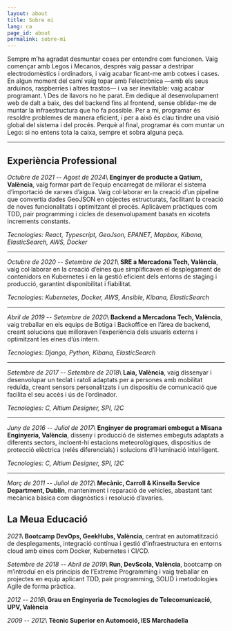 ```yaml
---
layout: about
title: Sobre mi
lang: ca
page_id: about
permalink: sobre-mi
---
```


Sempre m’ha agradat desmuntar coses per entendre com funcionen. Vaig començar amb Legos i Mecanos, després vaig passar a destripar electrodomèstics i ordinadors, i vaig acabar ficant-me amb cotxes i cases. En algun moment del camí vaig topar amb l’electrònica —amb els seus arduinos, raspberries i altres trastos— i va ser inevitable: vaig acabar programant. \\
Des de llavors no he parat. Em dedique al desenvolupament web de dalt a baix, des del backend fins al frontend, sense oblidar-me de muntar la infraestructura que ho fa possible. Per a mi, programar és resoldre problemes de manera eficient, i per a això és clau tindre una visió global del sistema i del procés. Perquè al final, programar és com muntar un Lego: si no entens tota la caixa, sempre et sobra alguna peça.

---

## Experiència Professional

_Octubre de 2021 -- Agost de 2024_\\
**Enginyer de producte a Qatium, València**, vaig formar part de l’equip encarregat de millorar el sistema d’importació de xarxes d’aigua. Vaig col·laborar en la creació d’un pipeline que convertia dades GeoJSON en objectes estructurats, facilitant la creació de noves funcionalitats i optimitzant el procés. Aplicàvem pràctiques com TDD, pair programming i cicles de desenvolupament basats en xicotets increments constants.

*Tecnologies: React, Typescript, GeoJson, EPANET, Mapbox, Kibana, ElasticSearch, AWS, Docker*

---

_Octubre de 2020 -- Setembre de 2021_\\
**SRE a Mercadona Tech, València**, vaig col·laborar en la creació d’eines que simplificaven el desplegament de contenidors en Kubernetes i en la gestió eficient dels entorns de staging i producció, garantint disponibilitat i fiabilitat.

*Tecnologies: Kubernetes, Docker, AWS, Ansible, Kibana, ElasticSearch*

---

_Abril de 2019 -- Setembre de 2020_\\
**Backend a Mercadona Tech, València**, vaig treballar en els equips de Botiga i Backoffice en l’àrea de backend, creant solucions que milloraven l’experiència dels usuaris externs i optimitzant les eines d’ús intern.

*Tecnologies: Django, Python, Kibana, ElasticSearch*

---

_Setembre de 2017 -- Setembre de 2018_\\
**Laia, València**, vaig dissenyar i desenvolupar un teclat i ratolí adaptats per a persones amb mobilitat reduïda, creant sensors personalitzats i un dispositiu de comunicació que facilita el seu accés i ús de l’ordinador.

*Tecnologies: C, Altium Designer, SPI, I2C*

---

_Juny de 2016 -- Juliol de 2017_\\
**Enginyer de programari embegut a Misana Enginyeria, València**, disseny i producció de sistemes embeguts adaptats a diferents sectors, incloent-hi estacions meteorològiques, dispositius de protecció elèctrica (relés diferencials) i solucions d’il·luminació intel·ligent.

*Tecnologies: C, Altium Designer, SPI, I2C*

---

_Març de 2011 -- Juliol de 2012_\\
**Mecànic, Carroll & Kinsella Service Department, Dublín**, manteniment i reparació de vehicles, abastant tant mecànica bàsica com diagnòstics i resolució d’avaries.

## La Meua Educació

_2021_\\
**Bootcamp DevOps, GeekHubs, València**, centrat en automatització de desplegaments, integració contínua i gestió d’infraestructura en entorns cloud amb eines com Docker, Kubernetes i CI/CD.

_Setembre de 2018 -- Abril de 2019_\\
**Run, DevScola, València**, bootcamp on m’introduí en els principis de l’Extreme Programming i vaig treballar en projectes en equip aplicant TDD, pair programming, SOLID i metodologies Agile de forma pràctica.

_2012 -- 2016_\\
**Grau en Enginyeria de Tecnologies de Telecomunicació, UPV, València**

_2009 -- 2012_\\
**Tècnic Superior en Automoció, IES Marchadella**
